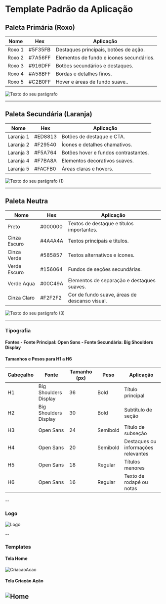 # Template Padrão da Aplicação

## Paleta Primária (Roxo) 
| Nome | Hex | Aplicação |
|-----------|---------|----------------------------------------| 
| Roxo 1 | #5F35FB  | Destaques principais, botões de ação. | 
| Roxo 2 | #7A56FF | Elementos de fundo e ícones secundários. | 
| Roxo 3 | #916DFF | Botões secundários e destaques. | 
| Roxo 4 | #A58BFF | Bordas e detalhes finos. | 
| Roxo 5 | #C2B0FF | Hover e áreas de fundo suave.. | 

![Texto do seu parágrafo](https://github.com/user-attachments/assets/a94a39a3-a3b0-42c5-891a-303b85a9ad1d)

--- 

## Paleta Secundária (Laranja) 
| Nome | Hex | Aplicação |
|-----------|---------|----------------------------------------| 
| Laranja 1 | #ED8813 | Botões de destaque e CTA. | 
| Laranja 2 | #F29540 | Ícones e detalhes chamativos. | 
| Laranja 3 | #F5A764 | Botões hover e fundos contrastantes. | 
| Laranja 4 | #F7BA8A | Elementos decorativos suaves. | 
| Laranja 5 | #FACFB0 | Áreas claras e hovers. | 

![Texto do seu parágrafo (1)](https://github.com/user-attachments/assets/96b55983-e166-4d38-b25e-3743f9034725)

--- 

## Paleta Neutra
| Nome | Hex | Aplicação | 
|---------------|---------|---------------------------------------------| 
| Preto | #000000 | Textos de destaque e títulos importantes. | 
| Cinza Escuro | #4A4A4A | Textos principais e títulos. | 
| Cinza Verde | #585857 | Textos alternativos e ícones. |
| Verde Escuro | #156064 | Fundos de seções secundárias. |  
| Verde Aqua | #00C49A | Elementos de separação e destaques suaves. | 
| Cinza Claro | #F2F2F2 | Cor de fundo suave, áreas de descanso visual.| 

![Texto do seu parágrafo (3)](https://github.com/user-attachments/assets/2713366c-c722-4eda-b525-803d3a263d24)

---

### Tipografia 
#### Fontes - **Fonte Principal:** Open Sans - **Fonte Secundária:** Big Shoulders Display 
#### Tamanhos e Pesos para H1 a H6 
| Cabeçalho | Fonte | Tamanho (px) | Peso | Aplicação |
|-----------|--------------------------|--------------|--------|--------------------------------| 
| H1 | Big Shoulders Display | 36 | Bold | Título principal | 
| H2 | Big Shoulders Display | 30 | Bold | Subtítulo de seção | 
| H3 | Open Sans | 24 | Semibold | Título de subseção | 
| H4 | Open Sans | 20 | Semibold | Destaques ou informações relevantes | 
| H5 | Open Sans | 18 | Regular | Títulos menores | 
H6 | Open Sans | 16 | Regular | Texto de rodapé ou notas | 

--
### Logo

![Logo](https://github.com/user-attachments/assets/be33cecb-1267-462e-b0af-b69ca2359822)

--
### Templates
#### Tela Home

![CriacaoAcao](https://github.com/user-attachments/assets/4e3014dd-8034-4f0d-9c10-b6c618c40b41)


#### Tela Criação Ação

![Home](https://github.com/user-attachments/assets/63637216-4770-4ea6-8338-c16294553f08)
--
